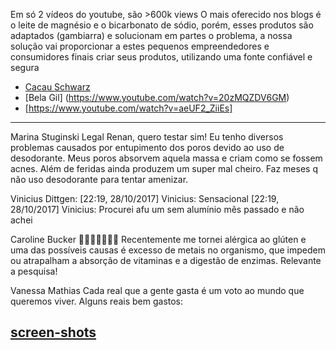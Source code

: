 
Em só 2 vídeos do youtube, são >600k views
O mais oferecido nos blogs é o leite de magnésio e o bicarbonato de sódio, porém, esses produtos são adaptados (gambiarra) e solucionam em partes o problema, a nossa solução vai proporcionar a estes pequenos empreendedores e consumidores finais criar seus produtos, utilizando uma fonte confiável e segura
* [Cacau Schwarz](http://www.youtube.com/watch?v=syQBnEe1GIs)
* [Bela Gil] (https://www.youtube.com/watch?v=20zMQZDV6GM)
* [https://www.youtube.com/watch?v=aeUF2_ZiiEs]


-----
Marina Stuginski Legal Renan, quero testar sim! Eu tenho diversos problemas causados por entupimento dos poros devido ao uso de desodorante. Meus poros absorvem aquela massa e criam como se fossem acnes. Além de feridas ainda produzem um super mal cheiro. Faz meses q não uso desodorante para tentar amenizar.

Vinicius Dittgen: [22:19, 28/10/2017] Vinicius: Sensacional
[22:19, 28/10/2017] Vinicius: Procurei afu um sem alumínio mês passado e não achei

Caroline Bucker
👏🏻👏🏻👏🏻👏
Recentemente me tornei alérgica ao glúten e uma das possíveis causas é excesso de metais no organismo, que impedem ou atrapalham a absorção de vitaminas e a digestão de enzimas.
Relevante a pesquisa!

Vanessa Mathias
Cada real que a gente gasta é um voto ao mundo que queremos viver. Alguns reais bem gastos:
 
[screen-shots](https://drive.google.com/drive/folders/0BykbOfSnCQRwYU9KWlcwN0Qwdlk?usp=sharing) 
------
